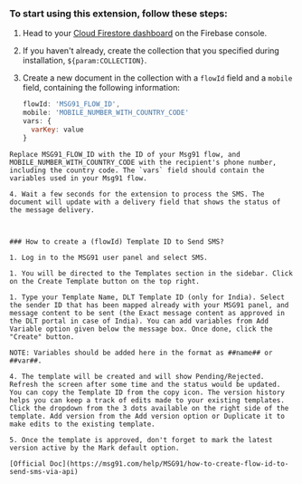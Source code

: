 ### To start using this extension, follow these steps:

1. Head to your [Cloud Firestore dashboard](https://console.firebase.google.com/project/${param:PROJECT_ID}/firestore/data) on the Firebase console.

2. If you haven't already, create the collection that you specified during installation, `${param:COLLECTION}`.

3. Create a new document in the collection with a `flowId` field and a `mobile` field, containing the following information:

   ```js
   flowId: 'MSG91_FLOW_ID',
   mobile: 'MOBILE_NUMBER_WITH_COUNTRY_CODE'
   vars: {
     varKey: value
   }
  ```
  Replace MSG91_FLOW_ID with the ID of your Msg91 flow, and MOBILE_NUMBER_WITH_COUNTRY_CODE with the recipient's phone number, including the country code. The `vars` field should contain the variables used in your Msg91 flow.

4. Wait a few seconds for the extension to process the SMS. The document will update with a delivery field that shows the status of the message delivery.



### How to create a (flowId) Template ID to Send SMS?

1. Log in to the MSG91 user panel and select SMS.

1. You will be directed to the Templates section in the sidebar. Click on the Create Template button on the top right.

1. Type your Template Name, DLT Template ID (only for India). Select the sender ID that has been mapped already with your MSG91 panel, and message content to be sent (the Exact message content as approved in the DLT portal in case of India). You can add variables from Add Variable option given below the message box. Once done, click the "Create" button.

NOTE: Variables should be added here in the format as ##name## or ##var##.

4. The template will be created and will show Pending/Rejected. Refresh the screen after some time and the status would be updated. You can copy the Template ID from the copy icon. The version history helps you can keep a track of edits made to your existing templates. Click the dropdown from the 3 dots available on the right side of the template. Add version from the Add version option or Duplicate it to make edits to the existing template.

5. Once the template is approved, don't forget to mark the latest version active by the Mark default option.

[Official Doc](https://msg91.com/help/MSG91/how-to-create-flow-id-to-send-sms-via-api)
